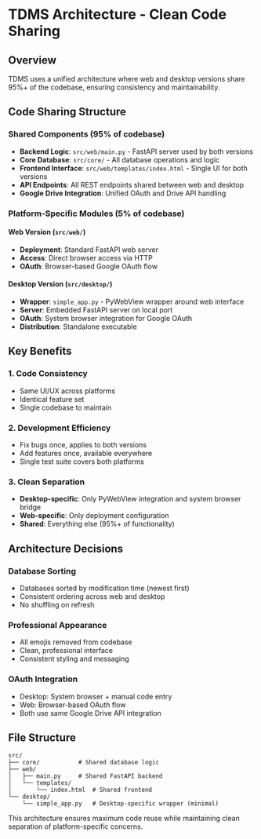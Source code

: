 # TDMS Architecture - Clean Code Sharing

## Overview

TDMS uses a unified architecture where web and desktop versions share 95%+ of the codebase, ensuring consistency and maintainability.

## Code Sharing Structure

### Shared Components (95% of codebase)

- **Backend Logic**: `src/web/main.py` - FastAPI server used by both versions
- **Core Database**: `src/core/` - All database operations and logic
- **Frontend Interface**: `src/web/templates/index.html` - Single UI for both versions
- **API Endpoints**: All REST endpoints shared between web and desktop
- **Google Drive Integration**: Unified OAuth and Drive API handling

### Platform-Specific Modules (5% of codebase)

#### Web Version (`src/web/`)

- **Deployment**: Standard FastAPI web server
- **Access**: Direct browser access via HTTP
- **OAuth**: Browser-based Google OAuth flow

#### Desktop Version (`src/desktop/`)

- **Wrapper**: `simple_app.py` - PyWebView wrapper around web interface
- **Server**: Embedded FastAPI server on local port
- **OAuth**: System browser integration for Google OAuth
- **Distribution**: Standalone executable

## Key Benefits

### 1. Code Consistency

- Same UI/UX across platforms
- Identical feature set
- Single codebase to maintain

### 2. Development Efficiency

- Fix bugs once, applies to both versions
- Add features once, available everywhere
- Single test suite covers both platforms

### 3. Clean Separation

- **Desktop-specific**: Only PyWebView integration and system browser bridge
- **Web-specific**: Only deployment configuration
- **Shared**: Everything else (95%+ of functionality)

## Architecture Decisions

### Database Sorting

- Databases sorted by modification time (newest first)
- Consistent ordering across web and desktop
- No shuffling on refresh

### Professional Appearance

- All emojis removed from codebase
- Clean, professional interface
- Consistent styling and messaging

### OAuth Integration

- Desktop: System browser + manual code entry
- Web: Browser-based OAuth flow
- Both use same Google Drive API integration

## File Structure

```
src/
├── core/           # Shared database logic
├── web/
│   ├── main.py     # Shared FastAPI backend
│   └── templates/
│       └── index.html  # Shared frontend
└── desktop/
    └── simple_app.py   # Desktop-specific wrapper (minimal)
```

This architecture ensures maximum code reuse while maintaining clean separation of platform-specific concerns.
